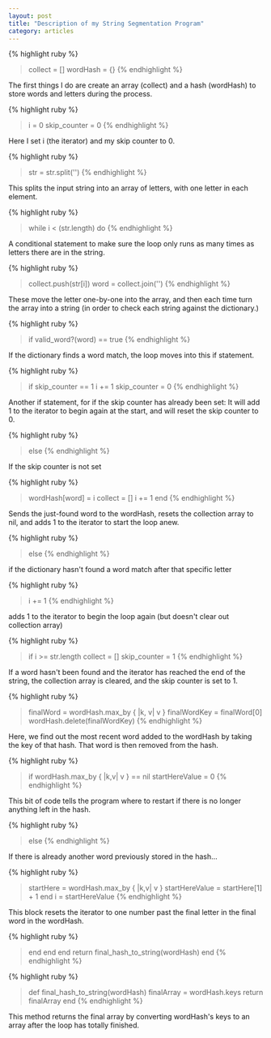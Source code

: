 ```yaml
---
layout: post
title: "Description of my String Segmentation Program"
category: articles
---
```


{% highlight ruby %}
> collect = []
> wordHash = {}
{% endhighlight %}

The first things I do are create an array (collect) and a hash (wordHash) to store words and letters during the process.

{% highlight ruby %}
>i = 0
>skip_counter = 0
{% endhighlight %}

Here I set i (the iterator) and my skip counter to 0.

{% highlight ruby %}
>str = str.split('')
{% endhighlight %}

This splits the input string into an array of letters, with one letter in each element.

{% highlight ruby %}
>while i < (str.length) do
{% endhighlight %}

A conditional statement to make sure the loop only runs as many times as letters there are in the string.

{% highlight ruby %}
>collect.push(str[i])
>word = collect.join('')
{% endhighlight %}

These move the letter one-by-one into the array, and then each time turn the array into a string (in order to check each string against the dictionary.)

{% highlight ruby %}
>if valid_word?(word) == true
{% endhighlight %}

If the dictionary finds a word match, the loop moves into this if statement.

{% highlight ruby %}
>if skip_counter == 1
>i += 1
>skip_counter = 0
{% endhighlight %}

Another if statement, for if the skip counter has already been set: It will add 1 to the iterator to begin again at the start, and will reset the skip counter to 0.

{% highlight ruby %}
>else
{% endhighlight %}

If the skip counter is not set

{% highlight ruby %}
>wordHash[word] = i
>collect = []
>i += 1
>end
{% endhighlight %}

Sends the just-found word to the wordHash, resets the collection array to nil, and adds 1 to the iterator to start the loop anew.

{% highlight ruby %}
>else
{% endhighlight %}

if the dictionary hasn't found a word match after that specific letter

{% highlight ruby %}
>i += 1
{% endhighlight %}

adds 1 to the iterator to begin the loop again (but doesn't clear out collection array)

{% highlight ruby %}
>if i >= str.length
>collect = []
>skip_counter = 1
{% endhighlight %}

If a word hasn't been found and the iterator has reached the end of the string, the collection array is cleared, and the skip counter is set to 1.

{% highlight ruby %}
>finalWord = wordHash.max_by { |k, v| v }
>finalWordKey = finalWord[0]
>wordHash.delete(finalWordKey)
{% endhighlight %}

Here, we find out the most recent word added to the wordHash by taking the key of that hash. That word is then removed from the hash.

{% highlight ruby %}
>if wordHash.max_by { |k,v| v } == nil
>startHereValue = 0
{% endhighlight %}

This bit of code tells the program where to restart if there is no longer anything left in the hash.

{% highlight ruby %}
>else
{% endhighlight %}

If there is already another word previously stored in the hash...

{% highlight ruby %}
>startHere = wordHash.max_by { |k,v| v }
>startHereValue = startHere[1] + 1
>end
>i = startHereValue
{% endhighlight %}

This block resets the iterator to one number past the final letter in the final word in the wordHash.

{% highlight ruby %}
>end
>end
>end
>return final_hash_to_string(wordHash)
>end
{% endhighlight %}

{% highlight ruby %}
>def final_hash_to_string(wordHash)
>finalArray = wordHash.keys
>return finalArray
>end
{% endhighlight %}

This method returns the final array by converting wordHash's keys to an array after the loop has totally finished.